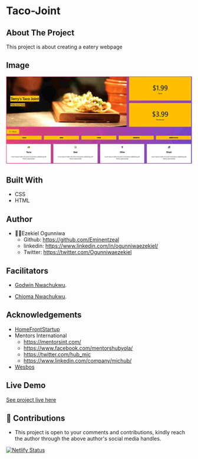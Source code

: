 # Taco-Joint

## About The Project
This project is about creating a eatery webpage

## Image
![landing page.](/assets/images/landing.jpg "This is the welcome interface")

## Built With
* CSS
* HTML

## Author
* 👨‍🦱Ezekiel Ogunniwa
  * Github: https://github.com/Eminentzeal
  * linkedin: https://www.linkedin.com/in/ogunniwaezekiel/
  * Twitter: https://twitter.com/Ogunniwaezekiel

## Facilitators
* [Godwin Nwachukwu](https://github.com/Gnwin).

* [Chioma Nwachukwu](https://github.com/Chiomy).

## Acknowledgements
* [HomeFrontStartup](http://homefrontstartup.com.ng/)
* Mentors International
  * https://mentorsint.com/
  * https://www.facebook.com/mentorshubyola/
  * https://twitter.com/hub_mic
  * https://www.linkedin.com/company/michub/
* [Wesbos](https://github.com/wesbos)

## Live Demo
[See project live here](https://eminentezekiel-taco-joint.netlify.app/)

## 🤝 Contributions
* This project is open to your comments and contributions, kindly reach the author through the above author's social media handles.


[![Netlify Status](https://api.netlify.com/api/v1/badges/50f2444f-15f3-43fb-ac5f-60c024b957e1/deploy-status)](https://app.netlify.com/sites/eminentezekiel-taco-joint/deploys)